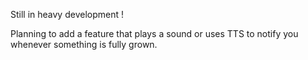 Still in heavy development !  

Planning to add a feature that plays a sound or uses TTS to notify you whenever something is fully grown.

